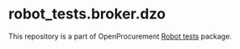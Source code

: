 # robot_tests.broker.dzo

This repository is a part of OpenProcurement [Robot tests] package.

[Robot tests]: https://github.com/openprocurement/robot_tests
